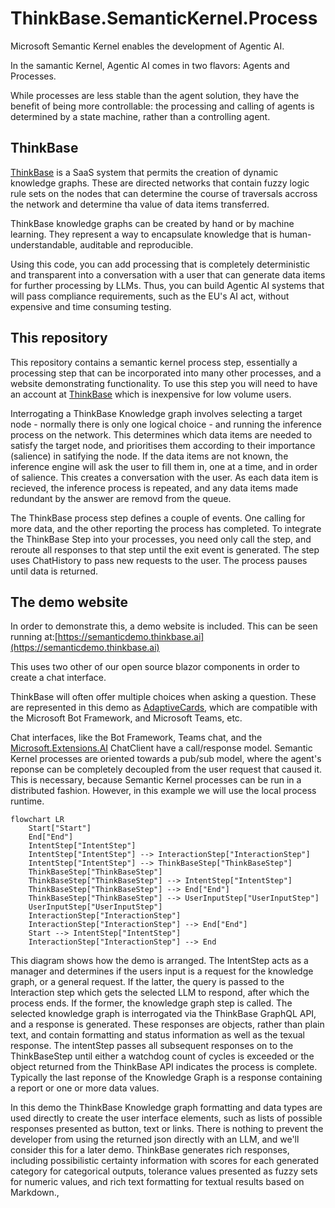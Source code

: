 # ThinkBase.SemanticKernel.Process
Microsoft Semantic Kernel enables the development of Agentic AI.

In the samantic Kernel, Agentic AI  comes in two flavors: Agents and Processes.

While processes are less stable than the agent solution, they have the benefit of being more controllable: the processing and calling of agents is determined by a state machine, rather than a controlling agent.

## ThinkBase

[ThinkBase](https://thinkbase.ai) is a SaaS system that permits the creation of dynamic knowledge graphs. These are directed networks that contain fuzzy logic rule sets on the nodes that can determine the course of traversals accross the network and determine tha value of data items transferred.

ThinkBase knowledge graphs can be created by hand or by machine learning. They represent a way to encapsulate knowledge that is human-understandable, auditable and reproducible.

Using this code, you can add processing that is completely deterministic and transparent into a conversation with a user that can generate data items for further processing by LLMs.
Thus, you can build Agentic AI systems that will pass compliance requirements, such as the EU's AI act, without expensive and time consuming testing.

## This repository

This repository contains a semantic kernel process step, essentially a processing step that can be incorporated into many other processes, and a website demonstrating functionality.
To use this step you will need to have an account at [ThinkBase](https://thinkbase.ai) which is inexpensive for low volume users.

Interrogating a ThinkBase Knowledge graph involves selecting a target node - normally there is only one logical choice - and running the inference process on the network. This determines which data items are needed to satisfy the target node, and prioritises them according to their importance (salience) in satifying the node.
If the data items are not known, the inference engine will ask the user to fill them in, one at a time, and in order of salience. This creates a conversation with the user. As each data item is recieved, the inference process is repeated, and any data items made redundant by the answer are removd from the queue.

The ThinkBase process step defines a couple of events. One calling for more data, and the other reporting the process has completed. To integrate the ThinkBase Step into your processes, you need only call the step, and reroute all responses to that step until the exit event is generated.
The step uses ChatHistory to pass new requests to the user. The process pauses until data is returned. 

## The demo website

In order to demonstrate this, a demo website is included. This can be seen running at:[https://semanticdemo.thinkbase.ai](https://semanticdemo.thinkbase.ai)

This uses two other of our open source blazor components in order to create a chat interface. 

ThinkBase will often offer multiple choices when asking a question. These are represented in this demo as [AdaptiveCards](https://adaptivecards.io/), which are compatible with the Microsoft Bot Framework, and Microsoft Teams, etc.

Chat interfaces, like the Bot Framework, Teams chat, and the [Microsoft.Extensions.AI](https://github.com/dotnet/extensions/tree/main/src/Libraries/Microsoft.Extensions.AI) ChatClient have a call/response model. Semantic Kernel processes are oriented towards a pub/sub model, where the agent's reponse can be completely decoupled from the user request that caused it. This is necessary, because Semantic Kernel processes can be run in a distributed fashion. However, in this example we will use the local process runtime. 

```mermaid
flowchart LR
    Start["Start"]
    End["End"]
    IntentStep["IntentStep"]
    IntentStep["IntentStep"] --> InteractionStep["InteractionStep"]
    IntentStep["IntentStep"] --> ThinkBaseStep["ThinkBaseStep"]
    ThinkBaseStep["ThinkBaseStep"]
    ThinkBaseStep["ThinkBaseStep"] --> IntentStep["IntentStep"]
    ThinkBaseStep["ThinkBaseStep"] --> End["End"]
    ThinkBaseStep["ThinkBaseStep"] --> UserInputStep["UserInputStep"]
    UserInputStep["UserInputStep"]
    InteractionStep["InteractionStep"]
    InteractionStep["InteractionStep"] --> End["End"]
    Start --> IntentStep["IntentStep"]
    InteractionStep["InteractionStep"] --> End
```
This diagram shows how the demo is arranged. The IntentStep acts as a manager and determines if the users input is a request for the knowledge graph, or a general request. If the latter, the query is passed to the Interaction step which gets the selected LLM to respond, after which the process ends.
If the former, the knowledge graph step is called. The selected knowledge graph is interrogated via the ThinkBase GraphQL API, and a response is generated. These responses are objects, rather than plain text, and contain formatting and status information as well as the texual response.
The intentStep passes all subsequent responses on to the ThinkBaseStep until either a watchdog count of cycles is exceeded or the object returned from the ThinkBase API indicates the process is complete. Typically the last reponse of the Knowledge Graph is a response containing a report or one or more data values.

In this demo the ThinkBase Knowledge graph formatting and data types are used directly to create the user interface elements, such as lists of possible responses presented as button, text or links.  There is nothing to prevent the developer from using the returned json directly with an LLM, and we'll consider this for a later demo.
ThinkBase generates rich responses, including possibilistic certainty information with scores for each generated category for categorical outputs, tolerance values presented as fuzzy sets for numeric values, and rich text formatting for textual results based on Markdown., 





